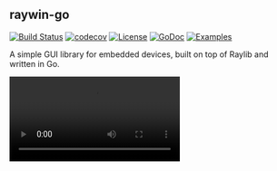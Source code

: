## raywin-go
[![Build Status](https://github.com/dspasibenko/raywin-go/actions/workflows/go.yml/badge.svg)](https://github.com/dspasibenko/raywin-go/actions)
[![codecov](https://codecov.io/gh/dspasibenko/raywin-go/branch/main/graph/badge.svg)](https://codecov.io/gh/dspasibenko/raywin-go) 
[![License](https://img.shields.io/badge/License-Apache%202.0-blue.svg)](https://github.com/dspasibenko/raywin-go/blob/main/LICENSE) 
[![GoDoc](https://godoc.org/github.com/dspasibenko/raywin-go?status.png)](https://godoc.org/github.com/dspasibenko/raywin-go/raywin)
[![Examples](https://img.shields.io/badge/learn%20by-examples-0077b3.svg?style=flat-square)](https://github.com/dspasibenko/raywin-go/tree/main/examples)

A simple GUI library for embedded devices, built on top of Raylib and written in Go.

<video src="https://github.com/user-attachments/assets/b2c7a889-418f-4251-aca9-d72ff4382b5c" controls="controls" style="max-width: 500px;">
</video>

